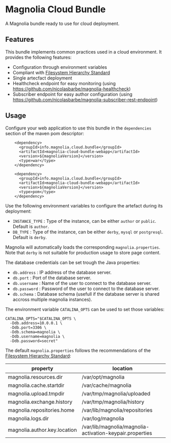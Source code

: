 # Magnolia Cloud Bundle
A Magnolia bundle ready to use for cloud deployment. 

## Features

This bundle implements common practices used in a cloud environment. It provides the following features:
- Configuration through environment variables
- Compliant with [Filesystem Hierarchy Standard](https://en.wikipedia.org/wiki/Filesystem_Hierarchy_Standard)
- Single artecfact deployment
- Healthcheck endpoint for easy monitoring (using https://github.com/nicolasbarbe/magnolia-healthcheck)
- Subscriber endpoint for easy author configuration (using https://github.com/nicolasbarbe/magnolia-subscriber-rest-endpoint)

## Usage

Configure your web application to use this bundle in the `dependencies` section of the maven pom descriptor:
```
    <dependency>
      <groupId>info.magnolia.cloud.bundle</groupId>
      <artifactId>magnolia-cloud-bundle-webapp</artifactId>
      <version>${magnoliaVersion}</version>
      <type>war</type>
    </dependency>

    <dependency>
      <groupId>info.magnolia.cloud.bundle</groupId>
      <artifactId>magnolia-cloud-bundle-webapp</artifactId>
      <version>${magnoliaVersion}</version>
      <type>pom</type>
    </dependency>
```

Use the following environment variables to configure the artefact during its deployment:

- `INSTANCE_TYPE` : Type of the instance, can be either `author` or `public`. Default is `author`.
- `DB_TYPE` : Type of the instance, can be either `derby`, `mysql` or `postgresql`. Default is `derby`.

Magnolia will automatically loads the corresponding `magnolia.properties`. Note that `derby` is not suitable for production usage to store page content.

The database credentials can be set trough the Java properties:

- `db.address` : IP address of the database server.
- `db.port` : Port of the database server.
- `db.username` : Name of the user to connect to the database server.
- `db.password` : Password of the user to connect to the database server.
- `db.schema` : Database schema (usefull if the database server is shared accross multiple magnolia instances).

The environment variable `CATALINA_OPTS` can be used to set those variables:
```
CATALINA_OPTS="$CATALINA_OPTS \
  -Ddb.address=10.0.0.1 \
  -Ddb.port=3306 \
  -Ddb.schema=magnolia \
  -Ddb.username=magnolia \
  -Ddb.password=secret" 
```

The default `magnolia.properties` follows the recommendations of the [Filesystem Hierarchy Standard](https://en.wikipedia.org/wiki/Filesystem_Hierarchy_Standard):

|property  | location |
| ------------- | ------------- |
| magnolia.resources.dir  | /var/opt/magnolia  |
| magnolia.cache.startdir | /var/cache/magnolia |
| magnolia.upload.tmpdir | /var/tmp/magnolia/uploaded |
| magnolia.exchange.history | /var/tmp/magnolia/history |
| magnolia.repositories.home | /var/lib/magnolia/repositories |
| magnolia.logs.dir | /var/log/magnolia |
| magnolia.author.key.location | /var/lib/magnolia/magnolia-activation-keypair.properties |

